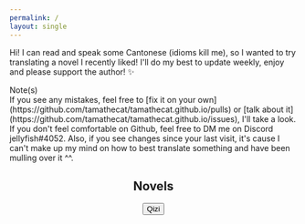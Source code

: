 ```yaml
---
permalink: /
layout: single
---
```


Hi! I can read and speak some Cantonese (idioms kill me), so I wanted to try translating a novel I recently liked! I'll do my best to update weekly, enjoy and please support the author! ✨

<div class="note">Note(s)</div>
If you see any mistakes, feel free to [fix it on your own](https://github.com/tamathecat/tamathecat.github.io/pulls) or [talk about it](https://github.com/tamathecat/tamathecat.github.io/issues), I'll take a look. If you don't feel comfortable on Github, feel free to DM me on Discord jellyfish#4052. Also, if you see changes since your last visit, it's cause I can't make up my mind on how to best translate something and have been mulling over it ^^.

<center><h2>Novels</h2></center>
<center><button class="button" onclick="document.location.href = '/qizi'">Qizi</button></center>